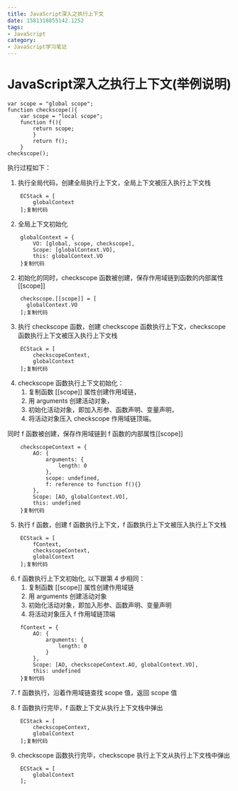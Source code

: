 ```yaml
---
title: JavaScript深入之执行上下文
date: 1581318855142.1252
tags:
- JavaScript
category:
- JavaScript学习笔记
---
```

# JavaScript深入之执行上下文(举例说明)

```
var scope = "global scope"; 
function checkscope(){     
	var scope = "local scope";     
	function f(){        
		return scope;     
		}     
		return f(); 
	} 
checkscope();
```

执行过程如下：

1. 执行全局代码，创建全局执行上下文，全局上下文被压入执行上下文栈

```
    ECStack = [
        globalContext
    ];复制代码
```

2. 全局上下文初始化

```
    globalContext = {
        VO: [global, scope, checkscope],
        Scope: [globalContext.VO],
        this: globalContext.VO
    }复制代码
```

2. 初始化的同时，checkscope 函数被创建，保存作用域链到函数的内部属性[[scope]]

```
    checkscope.[[scope]] = [
      globalContext.VO
    ];复制代码
```

3. 执行 checkscope 函数，创建 checkscope 函数执行上下文，checkscope 函数执行上下文被压入执行上下文栈

```
    ECStack = [
        checkscopeContext,
        globalContext
    ];复制代码
```

4. checkscope 函数执行上下文初始化：
   1. 复制函数 [[scope]] 属性创建作用域链，
   2. 用 arguments 创建活动对象，
   3. 初始化活动对象，即加入形参、函数声明、变量声明，
   4. 将活动对象压入 checkscope 作用域链顶端。

同时 f 函数被创建，保存作用域链到 f 函数的内部属性[[scope]]

```
    checkscopeContext = {
        AO: {
            arguments: {
                length: 0
            },
            scope: undefined,
            f: reference to function f(){}
        },
        Scope: [AO, globalContext.VO],
        this: undefined
    }复制代码
```

5. 执行 f 函数，创建 f 函数执行上下文，f 函数执行上下文被压入执行上下文栈

```
    ECStack = [
        fContext,
        checkscopeContext,
        globalContext
    ];复制代码
```

6. f 函数执行上下文初始化, 以下跟第 4 步相同：
   1. 复制函数 [[scope]] 属性创建作用域链
   2. 用 arguments 创建活动对象
   3. 初始化活动对象，即加入形参、函数声明、变量声明
   4. 将活动对象压入 f 作用域链顶端

```
    fContext = {
        AO: {
            arguments: {
                length: 0
            }
        },
        Scope: [AO, checkscopeContext.AO, globalContext.VO],
        this: undefined
    }复制代码
```

7. f 函数执行，沿着作用域链查找 scope 值，返回 scope 值

8. f 函数执行完毕，f 函数上下文从执行上下文栈中弹出

```
    ECStack = [
        checkscopeContext,
        globalContext
    ];复制代码
```

9. checkscope 函数执行完毕，checkscope 执行上下文从执行上下文栈中弹出

```
    ECStack = [
        globalContext
    ];
```

